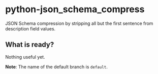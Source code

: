 # python-json_schema_compress
JSON Schema compression by stripping all but the first sentence from description field values.

## What is ready?
Nothing useful yet.

**Note**: The name of the default branch is `default`.

